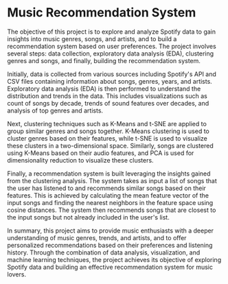 # Music Recommendation System

The objective of this project is to explore and analyze Spotify data to gain insights into music genres, songs, and artists, and to build a recommendation system based on user preferences. The project involves several steps: data collection, exploratory data analysis (EDA), clustering genres and songs, and finally, building the recommendation system.

Initially, data is collected from various sources including Spotify's API and CSV files containing information about songs, genres, years, and artists. Exploratory data analysis (EDA) is then performed to understand the distribution and trends in the data. This includes visualizations such as count of songs by decade, trends of sound features over decades, and analysis of top genres and artists.

Next, clustering techniques such as K-Means and t-SNE are applied to group similar genres and songs together. K-Means clustering is used to cluster genres based on their features, while t-SNE is used to visualize these clusters in a two-dimensional space. Similarly, songs are clustered using K-Means based on their audio features, and PCA is used for dimensionality reduction to visualize these clusters.

Finally, a recommendation system is built leveraging the insights gained from the clustering analysis. The system takes as input a list of songs that the user has listened to and recommends similar songs based on their features. This is achieved by calculating the mean feature vector of the input songs and finding the nearest neighbors in the feature space using cosine distances. The system then recommends songs that are closest to the input songs but not already included in the user's list.

In summary, this project aims to provide music enthusiasts with a deeper understanding of music genres, trends, and artists, and to offer personalized recommendations based on their preferences and listening history. Through the combination of data analysis, visualization, and machine learning techniques, the project achieves its objective of exploring Spotify data and building an effective recommendation system for music lovers.
